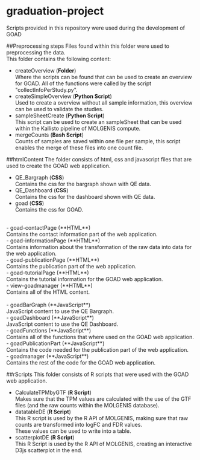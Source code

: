 # graduation-project
Scripts provided in this repository were used during the development of GOAD

##Preprocessing steps
Files found within this folder were used to preprocessing the data.<br />
This folder contains the following content:<br />
  - createOverview        (**Folder**)<br />
    Where the scripts can be found that can be used to create an overview for GOAD. All of the functions were called by the script "collectInfoPerStudy.py".<br />
  - createSimpleOverview  (**Python Script**)<br /> 
    Used to create a overview without all sample information, this overview can be used to validate the studies.<br />
  - sampleSheetCreate     (**Python Script**)<br />
    This script can be used to create an sampleSheet that can be used within the Kallisto pipeline of MOLGENIS compute.<br />
  - mergeCounts           (**Bash Script**)<br />
    Counts of samples are saved within one file per sample, this script enables the merge of these files into one count file.<br />

##htmlContent
The folder consists of html, css and javascript files that are used to create the GOAD web application.<br />
  - QE_Bargraph           (**CSS**)<br />
    Contains the css for the bargraph shown with QE data.<br />
  - QE_Dashboard          (**CSS**)<br />
    Contains the css for the dashboard shown with QE data.<br />
  - goad                  (**CSS**)<br />
    Contains the css for GOAD.<br />
<br />  
  - goad-contactPage      (**HTML**)<br />
    Contains the contact information part of the web application.<br />
  - goad-informationPage  (**HTML**)<br />
    Contains information about the transformation of the raw data into data for the web application.<br />
  - goad-publicationPage  (**HTML**)<br />
    Contains the publication part of the web application.<br />
  - goad-tutorialPage     (**HTML**)<br />
    Contains the tutorial information for the GOAD web application.<br />
  - view-goadmanager      (**HTML**)<br />
    Contains all of the HTML content.<br />
  <br />
  - goadBarGraph          (**JavaScript**)<br />
    JavaScript content to use the QE Bargraph.<br />
  - goadDashboard         (**JavaScript**)<br />
    JavaScript content to use the QE Dashboard.<br />
  - goadFunctions         (**JavaScript**)<br />
    Contains all of the functions that where used on the GOAD web application.<br />
  - goadPublicationPart   (**JavaScript**)<br />
    Contains the code needed for the publication part of the web application.<br />
  - goadmanager           (**JavaScript**)<br />
    Contains the rest of the code for the GOAD web application.<br />

##rScripts
This folder consists of R scripts that were used with the GOAD web application.<br />
  - CalculateTPMbyGTF     (**R Script**)<br />
    Makes sure that the TPM values are calculated with the use of the GTF files (and the raw counts within the MOLGENIS database).<br />
  - datatableDE           (**R Script**)<br />
    This R script is used by the R API of MOLGENIS, making sure that raw counts are transformed into logFC and FDR values.<br />
    These values can be used to write into a table.<br />
  - scatterplotDE         (**R Script**)<br />
    This R Script is used by the R API of MOLGENIS, creating an interactive D3js scatterplot in the end.<br />
  
